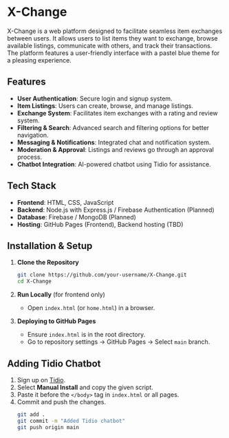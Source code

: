 # X-Change

X-Change is a web platform designed to facilitate seamless item exchanges between users. It allows users to list items they want to exchange, browse available listings, communicate with others, and track their transactions. The platform features a user-friendly interface with a pastel blue theme for a pleasing experience.

## Features
- **User Authentication**: Secure login and signup system.
- **Item Listings**: Users can create, browse, and manage listings.
- **Exchange System**: Facilitates item exchanges with a rating and review system.
- **Filtering & Search**: Advanced search and filtering options for better navigation.
- **Messaging & Notifications**: Integrated chat and notification system.
- **Moderation & Approval**: Listings and reviews go through an approval process.
- **Chatbot Integration**: AI-powered chatbot using Tidio for assistance.

## Tech Stack
- **Frontend**: HTML, CSS, JavaScript
- **Backend**: Node.js with Express.js / Firebase Authentication (Planned)
- **Database**: Firebase / MongoDB (Planned)
- **Hosting**: GitHub Pages (Frontend), Backend hosting (TBD)

## Installation & Setup
1. **Clone the Repository**
   ```sh
   git clone https://github.com/your-username/X-Change.git
   cd X-Change
   ```

2. **Run Locally** (for frontend only)
   - Open `index.html` (or `home.html`) in a browser.

3. **Deploying to GitHub Pages**
   - Ensure `index.html` is in the root directory.
   - Go to repository settings → GitHub Pages → Select `main` branch.

## Adding Tidio Chatbot
1. Sign up on [Tidio](https://www.tidio.com/).
2. Select **Manual Install** and copy the given script.
3. Paste it before the `</body>` tag in `index.html` or all pages.
4. Commit and push the changes.
   ```sh
   git add .
   git commit -m "Added Tidio chatbot"
   git push origin main
   ```
